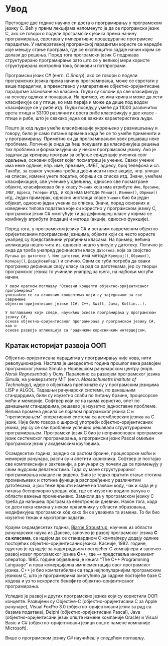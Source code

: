 # Увод

Претходне две године научио си доста о програмирању у програмском језику C. Већ
у првим лекцијама напоменуто је да се програмски језик C, ако се говори о
подели програмских језика према начину програмирања, сврстава у императивне
процедуралне програмске парадигме. У императивној програмској парадигми користе
се наредбе које мењају стање програма, где се експлицитно задаје начин којим се
долази до решења. Поред тога програмски језик C подржава структурирано
програмирање зато што се у великој мери користе структурирана контролна тока,
блокови и потпрограми.

Програмски језик C# (енгл. *C Sharp*), ако се говори о подели програмских
језика према начину програмирања, може се сврстати у више парадигми, а
првенствено у императивне објектно-оријентисане парадигме засноване на класама.
Људи су склони да све класификују на основу одлика и понашања. На пример, ко
има крила и може да лети класификује се у птице, ко има пераја и може да дише
под водом класификује се у рибе итд. Људи поседују умеће да 11000 различитих
врста птица и 33100 различитих врста рибе класификују у две класе - птице и
рибе, што је свакако једна од важних карактеристика људи.

Пошто је код људи умеће класификације укорењено у размишљању и говору, било је
само питање времена када ће се то умеће применити и у програмирању. Приметио си
да програмирањем увек решаваш неке проблеме. Логично је онда да ћеш покушати да
класификујеш решења тих проблема и формализујеш их у неком програмском језику.
Ако је задатак да креираш програм за вођење евиденције ученика свог одељења,
основни објекат којег посматраш је ученик. Сваки ученик има неке одлике, нпр.
име, презиме, ЈМБГ, адресу, број телефона и сл. Такође, за сваког ученика
требаш дефинисати неке акције, нпр. упиши на списак, измени унете податке,
обриши са списка итд. Значи, умећем класификације, све ученике у одељењу,
односно све посматране објекте, класификовао би у класу `Ученик` која има
атрибуте `Име`, `Презиме`, `ЈМБГ`, `Адреса`, `Телефон` итд., и која има методе
`Упиши()`, `Измени()`, `Обриши()` итд. Један примерак, односно инстанца класе
`Ученик` био би један објекат, односно један ученик са списка. Значи, поред
основних и изведених типова података које си користио у програмском језику C,
програмски језик C# омогућује ти да дефинишеш класе у којима се комбинују
атрибути (подаци) и методе (акције, односно функције).

Поред тога, у програмском језику C# и осталим савременим објектно-оријентисаним
програмским језицима, објекти који се често користе унапред су представљени
уграђеним класама. На пример, већина апликација нешто чита из, односно нешто
уписује у датотеку. Логично је онда да треба унапред дефинисати класу
`Датотека`, која за својство `Путања до датотеке \ Име датотеке`, има методе
`Креирај()`, `Обриши()`, `Копирај()`, `ДодајНовиРед()` и слично. Овим се губи
потреба да сваки програмер дефинише своју класу за рад са датотекама, јер су
творци програмског језика то учинили унапред за њега, на најбољи могући начин.

```{infonote}
У овом кратком поглављу "Основни концепти објектно-оријентисаног програмирања"
упознаћеш се са основним концептима који су заједнички за све савремене
објектно-оријентисане језике (C#, C++, Swift, Java, Kotlin...).

У поглављима који следе, научићеш основе програмирања у програмском језику C#,
основе објектно-оријентисаног програмирања у програмском језику C#, као и
основе развоја апликација са графичким корисничким интерфејсом.
```

## Кратак историјат развоја ООП

Објектно-оријентисана парадигма у програмирању није нова, нити револуционарна.
Настала је шездесетих година прошлог века развојем програмског језика Simula у
Норвешком рачунарском центру (норв. *Norsk Regnesentral*) у Ослу. Паралелно са
развојем програмског језика Simula, на универзитету MIT
(енгл. *Massachusetts Institute of Technology*), идеје о објектима препознате
су у програмским језицима LISP и ALGOL. Тадашњи рачунарски системи, по данашњим
стандардима, били су изузетно слаби по питању брзине, процесорске моћи и
меморије. Софтвер који се на њима користио, опет по данашњим стандардима,
решавао је изузетно једноставне проблеме. Велика промена десила се појавом
програмског језика C и "преписивањем" оперативних система са асемблерских
језика на C језик. Није било говора о широкој употреби објектно-оријентисаних
језика, јер су се сви проблеми успешно решавали структурираним програмирањем.
Програмски језик C био је неприкосновен програмски језик системског
програмирања, а програмски језик Pascal омиљен програмски језик у академским
круговима.

Осамдесетих година, заједно са растом брзине, процесорске моћи и меморије
рачунара, расли су и апетити корисника. Софтвер је постајао све комплекснији и
захтевнији, а рачунари су почели да се примењују у свим људским делатностима.
Тада су мане структурираног програмирања изашле на видело. Било је тешко
пратити стање стотина променљивих и стотина функција распоређених у различитим
датотекама, а још теже вршити измене на таквом коду, чак и када је у питању
беспрекорно уредан кôд, где се изузетно водило рачуна о области важења
променљивих. Замисли да у програмском језику C треба да напишеш програм за
електронски дневник. Након тога, када се деси нека измена у неком правилнику у
области образовања, модификујеш програмски кôд како би се уважила та измена.
То би био изузетно тежак и мукотрпан задатак.

Крајем седамдесетих година, [Bjarne Stroustrup](https://www.stroustrup.com/),
научник из области рачунарских наука из Данске, започео је развој програмског
језика **C са класама**, са идејом да се стандардном C компајлеру додају одлике
постојећих објектно-оријентисаних језика. Касније, 1982. године, одустао је од
идеје за надоградњом постојећег C компајлера и започео развој новог програмског
језика **C++**, где `++` представља инкремент оператор. 1985. године објављена
је књига "The C++ Programming Language" и прва комерцијална имплементација овог
програмског језика. C++ је био компатибилан са тада најпопуларнијим програмским
језиком C, што је програмерима омогућило да задрже постојеће базе C кодова и уз
то искористе бенефите објектно-оријентисаног програмирања.

Уследио је развој и других програмских језика који су користили ООП концепте.
Развијени су Objective-C (објектно-оријентисани C за Apple рачунаре), Visual
FoxPro 3.0 (објектно-оријентисани језик за рад са базама података), Delphi
(објектно-оријентисани Pascal), Java (објектно-оријентисани језик опште намене
компаније Oracle) и Visual Basic и C# (објектно-оријентисани језици опште
намене компаније Microsoft).

Више о програмском језику C# научићеш у следећем поглављу.
